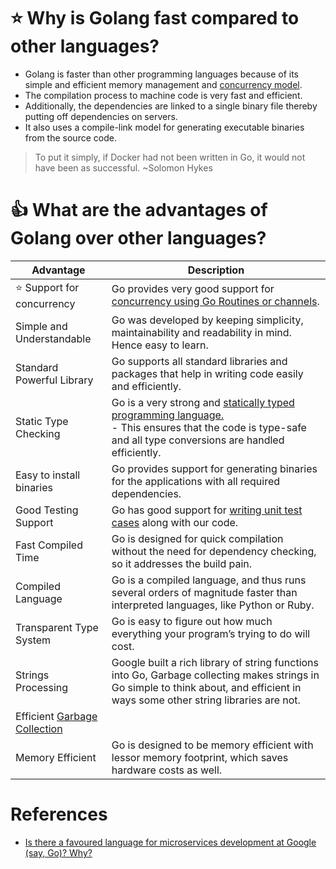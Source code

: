 # :star: Why is Golang fast compared to other languages?
- Golang is faster than other programming languages because of its simple and efficient memory management and [concurrency model](ConcurrencyGoRoutines).
- The compilation process to machine code is very fast and efficient.
- Additionally, the dependencies are linked to a single binary file thereby putting off dependencies on servers.
- It also uses a compile-link model for generating executable binaries from the source code.

> To put it simply, if Docker had not been written in Go, it would not have been as successful. ~Solomon Hykes

# :+1: What are the advantages of Golang over other languages?

| Advantage                                        | Description                                                                                                                                                                       |
|--------------------------------------------------|-----------------------------------------------------------------------------------------------------------------------------------------------------------------------------------|
| :star: Support for concurrency                   | Go provides very good support for [concurrency using  Go Routines or channels](ConcurrencyGoRoutines).                                                                              |
| Simple and Understandable                        | Go was developed by keeping simplicity, maintainability and readability in mind. Hence easy to learn.                                                                             |
| Standard Powerful Library                        | Go supports all standard libraries and packages that help in writing code easily and efficiently.                                                                                 |
| Static Type Checking                             | Go is a very strong and [statically typed programming language.](OOPs/TypesGo.md)<br/>- This ensures that the code is type-safe and all type conversions are handled efficiently. |
| Easy to install binaries                         | Go provides support for generating binaries for the applications with all required dependencies.                                                                                  |
| Good Testing Support                             | Go has good support for [writing unit test cases](Testing/Readme.md) along with our code.                                                                                            |
| Fast Compiled Time                               | Go is designed for quick compilation without the need for dependency checking, so it addresses the build pain.                                                                    |
| Compiled Language                                | Go is a compiled language, and thus runs several orders of magnitude faster than interpreted languages, like Python or Ruby.                                                      |
| Transparent Type System                          | Go is easy to figure out how much everything your program’s trying to do will cost.                                                                                               |
| Strings Processing                               | Google built a rich library of string functions into Go, Garbage collecting makes strings in Go simple to think about, and efficient in ways some other string libraries are not. |
| Efficient [Garbage Collection](GarbageCollector) |                                                                                                                                                                                   |
| Memory Efficient                                 | Go is designed to be memory efficient with lessor memory footprint, which saves hardware costs as well.                                                                           |

# References
- [Is there a favoured language for microservices development at Google (say, Go)? Why?](https://www.quora.com/Is-there-a-favoured-language-for-microservices-development-at-Google-say-Go-Why)